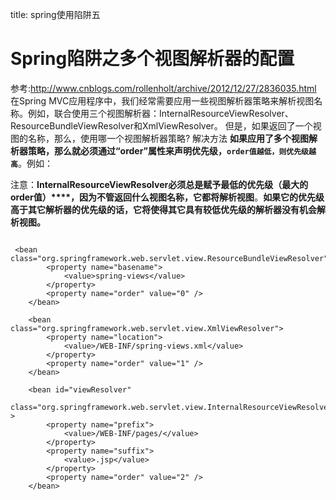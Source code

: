 title: spring使用陷阱五 

#  Spring陷阱之多个视图解析器的配置 
参考:http://www.cnblogs.com/rollenholt/archive/2012/12/27/2836035.html
在Spring MVC应用程序中，我们经常需要应用一些视图解析器策略来解析视图名称。例如，联合使用三个视图解析器：InternalResourceViewResolver、ResourceBundleViewResolver和XmlViewResolver。
但是，如果返回了一个视图的名称，那么，使用哪一个视图解析器策略?
解决方法
**如果应用了多个视图解析器策略，那么就必须通过“order”属性来声明优先级，` order值越低，则优先级越高 `**。例如：

<note important>注意：**InternalResourceViewResolver必须总是赋予最低的优先级（最大的order值）****，因为不管返回什么视图名称，它都将解析视图**。**如果它的优先级高于其它解析器的优先级的话，它将使得其它具有较低优先级的解析器没有机会解析视图。**</note>
```

 <bean class="org.springframework.web.servlet.view.ResourceBundleViewResolver">
        <property name="basename">
            <value>spring-views</value>
        </property>
        <property name="order" value="0" />
    </bean>
 
    <bean class="org.springframework.web.servlet.view.XmlViewResolver">
        <property name="location">
            <value>/WEB-INF/spring-views.xml</value>
        </property>
        <property name="order" value="1" />
    </bean>
 
    <bean id="viewResolver"
          class="org.springframework.web.servlet.view.InternalResourceViewResolver" >
        <property name="prefix">
            <value>/WEB-INF/pages/</value>
        </property>
        <property name="suffix">
            <value>.jsp</value>
        </property>
        <property name="order" value="2" />
    </bean>

```